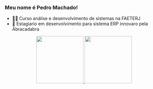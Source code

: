 ### Meu nome é Pedro Machado!


- 👨‍🎓 Curso análise e desenvolvimento de sistemas na FAETERJ
- 🌱 Estagiario em desenvolvimento para sistema ERP innovaro pela Abracadabra

<div align="center">
  <a href="https://github.com/pedro-machado98">
  <img height=150em" src="https://github-readme-stats.vercel.app/api?username=pedro-machado98&show_icons=true&theme=dark&include_all_commits=true&count_private=false"/>
  <img height="150em" src="https://github-readme-stats.vercel.app/api/top-langs/?username=pedro-machado98&layout=compact&langs_count=3&theme=dark"/>
</div>
